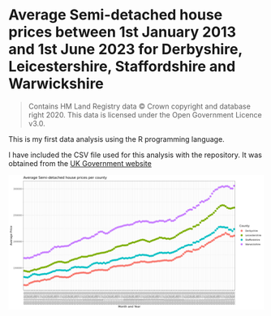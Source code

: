 # Average Semi-detached house prices between 1st January 2013 and 1st June 2023 for Derbyshire, Leicestershire, Staffordshire and Warwickshire

> Contains HM Land Registry data © Crown copyright and database right 2020. This data is licensed under the Open Government Licence v3.0.

This is my first data analysis using the R programming language.

I have included the CSV file used for this analysis with the repository. It was obtained from the [UK Government website](https://www.gov.uk/government/statistical-data-sets/uk-house-price-index-data-downloads-june-2023)

<img src="./semi-detached-house-prices-derby-leicester-staffs-warwickshire.png" />
